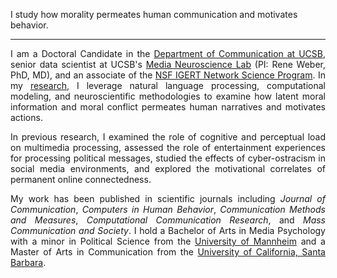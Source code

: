 <!-- EDUCATION HEADER -->

<span class="my_text" style="text-align: center: font-size: 16px;">I study how morality permeates human communication and motivates behavior.</span>

---

<!-- MAIN BODY -->

<div style="text-align: justify" markdown="1">

I am a Doctoral Candidate in the [Department of Communication at UCSB](http://www.comm.ucsb.edu/), senior data scientist at UCSB's [Media Neuroscience Lab](http://www.medianeuroscience.org/) (PI: Rene Weber, PhD, MD), and an associate of the [NSF IGERT Network Science Program](https://networkscience.igert.ucsb.edu/). In my [research](https://fhopp.github.io/research), I leverage natural language processing, computational modeling, and neuroscientific methodologies to examine how latent moral information and moral conflict permeates human narratives and motivates actions. 

In previous research, I examined the role of cognitive and perceptual load on multimedia processing, assessed the role of entertainment experiences for processing political messages, studied the effects of cyber-ostracism in social media environments, and explored the motivational correlates of permanent online connectedness. 
       
My work has been published in scientific journals including _Journal of Communication_, _Computers in Human Behavior_, _Communication Methods and Measures_, _Computational Communication Research_, and _Mass Communication and Society_. I hold a Bachelor of Arts in Media Psychology with a minor in Political Science from the [University of Mannheim](http://mkw.uni-mannheim.de/) and a Master of Arts in Communication from the [University of California, Santa Barbara](https://www.ucsb.edu/).

</div>